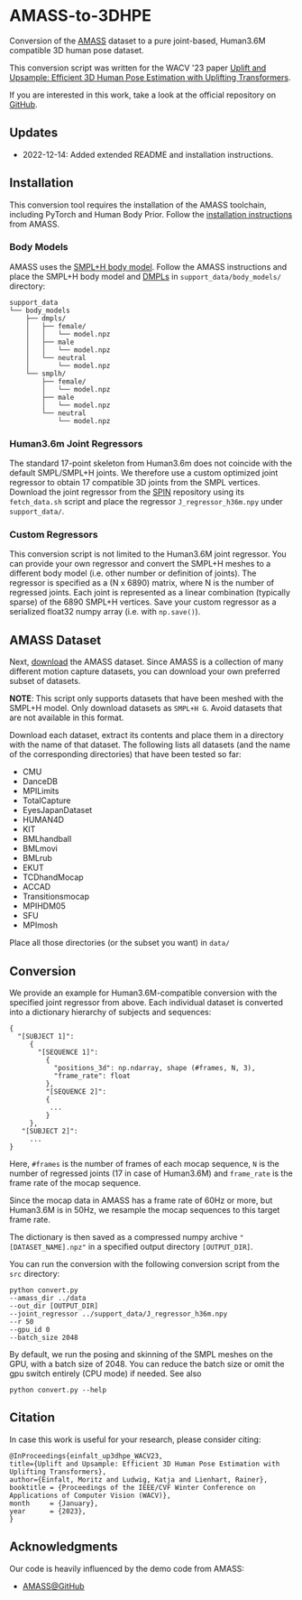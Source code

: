 # AMASS-to-3DHPE

Conversion of the [AMASS](https://github.com/nghorbani/amass) dataset to a pure joint-based, Human3.6M compatible 3D human pose dataset.

This conversion script was written for the WACV '23 paper [Uplift and Upsample: Efficient 3D Human Pose Estimation with Uplifting Transformers](https://arxiv.org/abs/2210.06110).

If you are interested in this work, take a look at the official repository on [GitHub](https://github.com/goldbricklemon/uplift-upsample-3dhpe).

## Updates
* 2022-12-14: Added extended README and installation instructions.


## Installation
This conversion tool requires the installation of the AMASS toolchain, including PyTorch and Human Body Prior. 
Follow the [installation instructions](https://github.com/nghorbani/amass#installation) from AMASS.

### Body Models
AMASS uses the [SMPL+H body model](https://mano.is.tue.mpg.de/). 
Follow the AMASS instructions and place the SMPL+H body model and [DMPLs](https://smpl.is.tue.mpg.de/) in `support_data/body_models/` directory:

```
support_data
└── body_models
    ├── dmpls/
    │   ├── female/
    │   │   └── model.npz
    │   ├── male
    │   │   └── model.npz
    │   └── neutral
    │       └── model.npz
    └── smplh/
        ├── female/
        │   └── model.npz
        ├── male
        │   └── model.npz
        └── neutral
            └── model.npz
```

### Human3.6m Joint Regressors
The standard 17-point skeleton from Human3.6m does not coincide with the default SMPL/SMPL+H joints. 
We therefore use a custom optimized joint regressor to obtain 17 compatible 3D joints from the SMPL vertices.
Download the joint regressor from the [SPIN](https://github.com/nkolot/SPIN/tree/master/data) repository using its `fetch_data.sh` script 
and place the regressor `J_regressor_h36m.npy` under `support_data/`.

### Custom Regressors
This conversion script is not limited to the Human3.6M joint regressor. 
You can provide your own regressor and convert the SMPL+H meshes to a different body model (i.e. other number or definition of joints).
The regressor is specified as a (N x 6890) matrix, where N is the number of regressed joints. 
Each joint is represented as a linear combination (typically sparse) of the 6890 SMPL+H vertices.
Save your custom regressor as a serialized float32 numpy array (i.e. with `np.save()`).

## AMASS Dataset
Next, [download](https://amass.is.tue.mpg.de/download.php) the AMASS dataset. 
Since AMASS is a collection of many different motion capture datasets, you can download your own preferred subset of datasets.

**NOTE**: This script only supports datasets that have been meshed with the SMPL+H model. 
Only download datasets as `SMPL+H G`. Avoid datasets that are not available in this format.

Download each dataset, extract its contents and place them in a directory with the name of that dataset. 
The following lists all datasets (and the name of the corresponding directories) that have been tested so far:

  * CMU
  * DanceDB
  * MPILimits
  * TotalCapture
  * EyesJapanDataset
  * HUMAN4D
  * KIT
  * BMLhandball
  * BMLmovi
  * BMLrub
  * EKUT
  * TCDhandMocap
  * ACCAD
  * Transitionsmocap
  * MPIHDM05
  * SFU
  * MPImosh

Place all those directories (or the subset you want) in `data/`

## Conversion

We provide an example for Human3.6M-compatible conversion with the specified joint regressor from above. 
Each individual dataset is converted into a dictionary hierarchy of subjects and sequences:

```
{
  "[SUBJECT 1]": 
     {
       "[SEQUENCE 1]":
         {
           "positions_3d": np.ndarray, shape (#frames, N, 3),
           "frame_rate": float
         },
         "[SEQUENCE 2]":
         {
          ...
         }
     },
   "[SUBJECT 2]":
     ...
}
```
Here, `#frames` is the number of frames of each mocap sequence, 
`N` is the number of regressed joints (17 in case of Human3.6M) and 
`frame_rate` is the frame rate of the mocap sequence.

Since the mocap data in AMASS has a frame rate of 60Hz or more, but Human3.6M is in 50Hz, 
we resample the mocap sequences to this target frame rate.

The dictionary is then saved as a compressed numpy archive `"[DATASET_NAME].npz"` in a specified output directory `[OUTPUT_DIR]`.

You can run the conversion with the following conversion script from the `src` directory:
```
python convert.py 
--amass_dir ../data
--out_dir [OUTPUT_DIR]
--joint_regressor ../support_data/J_regressor_h36m.npy
--r 50
--gpu_id 0
--batch_size 2048
```

By default, we run the posing and skinning of the SMPL meshes on the GPU, with a batch size of 2048. 
You can reduce the batch size or omit the gpu switch entirely (CPU mode) if needed.
See also
```
python convert.py --help
```

## Citation

In case this work is useful for your research, please consider citing:

    @InProceedings{einfalt_up3dhpe_WACV23,
    title={Uplift and Upsample: Efficient 3D Human Pose Estimation with Uplifting Transformers},
    author={Einfalt, Moritz and Ludwig, Katja and Lienhart, Rainer},
    booktitle = {Proceedings of the IEEE/CVF Winter Conference on Applications of Computer Vision (WACV)},
    month     = {January},
    year      = {2023},
    }

## Acknowledgments

Our code is heavily influenced by the demo code from AMASS:

* [AMASS@GitHub](https://github.com/nghorbani/amass)
